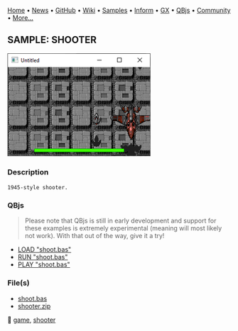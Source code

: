 [Home](https://qb64.com) • [News](../../news.md) • [GitHub](https://github.com/QB64Official/qb64) • [Wiki](https://github.com/QB64Official/qb64/wiki) • [Samples](../../samples.md) • [Inform](../../inform.md) • [GX](../../gx.md) • [QBjs](../../qbjs.md) • [Community](../../community.md) • [More...](../../more.md)

## SAMPLE: SHOOTER

![screenshot.png](img/screenshot.png)

### Description

```text
1945-style shooter.
```

### QBjs

> Please note that QBjs is still in early development and support for these examples is extremely experimental (meaning will most likely not work). With that out of the way, give it a try!

* [LOAD "shoot.bas"](https://v6p9d9t4.ssl.hwcdn.net/html/5963335/index.html?src=https://qb64.com/samples/shooter/src/shoot.bas)
* [RUN "shoot.bas"](https://v6p9d9t4.ssl.hwcdn.net/html/5963335/index.html?mode=auto&src=https://qb64.com/samples/shooter/src/shoot.bas)
* [PLAY "shoot.bas"](https://v6p9d9t4.ssl.hwcdn.net/html/5963335/index.html?mode=play&src=https://qb64.com/samples/shooter/src/shoot.bas)

### File(s)

* [shoot.bas](src/shoot.bas)
* [shooter.zip](src/shooter.zip)

🔗 [game](../game.md), [shooter](../shooter.md)
